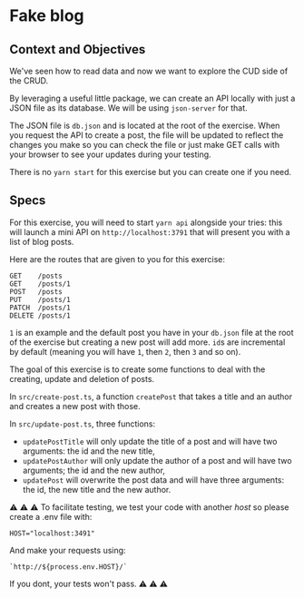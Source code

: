 # Fake blog

## Context and Objectives

We've seen how to read data and now we want to explore the CUD side of the CRUD.

By leveraging a useful little package, we can create an API locally with just a JSON file as its database.
We will be using `json-server` for that.

The JSON file is `db.json` and is located at the root of the exercise. When you request the API to create a post, the file will be updated to reflect the changes you make so you can check the file or just make GET calls with your browser to see your updates during your testing.

There is no `yarn start` for this exercise but you can create one if you need.

## Specs

For this exercise, you will need to start `yarn api` alongside your tries: this will launch a mini API on `http://localhost:3791` that will present you with a list of blog posts.

Here are the routes that are given to you for this exercise:

```
GET    /posts
GET    /posts/1
POST   /posts
PUT    /posts/1
PATCH  /posts/1
DELETE /posts/1
```

`1` is an example and the default post you have in your `db.json` file at the root of the exercise but creating a new post will add more. `id`s are incremental by default (meaning you will have `1`, then `2`, then `3` and so on).

The goal of this exercise is to create some functions to deal with the creating, update and deletion of posts.

In `src/create-post.ts`, a function `createPost` that takes a title and an author and creates a new post with those.

In `src/update-post.ts`, three functions:
- `updatePostTitle` will only update the title of a post and will have two arguments: the id and the new title,
- `updatePostAuthor` will only update the author of a post and will have two arguments; the id and the new author,
- `updatePost` will overwrite the post data and will have three arguments: the id, the new title and the new author.

⚠️ ⚠️ ⚠️
To facilitate testing, we test your code with another _host_ so please create a .env file with:

```
HOST="localhost:3491"
```

And make your requests using:

```
`http://${process.env.HOST}/`
```

If you dont, your tests won't pass.
⚠️ ⚠️ ⚠️

